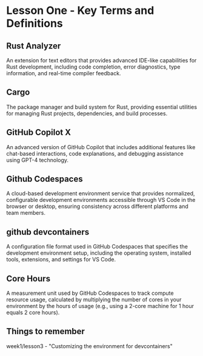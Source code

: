# Lesson One - Key Terms and Definitions


## Rust Analyzer
An extension for text editors that provides advanced IDE-like capabilities for Rust development, including code completion, error diagnostics, type information, and real-time compiler feedback.

## Cargo
The package manager and build system for Rust, providing essential utilities for managing Rust projects, dependencies, and build processes.

## GitHub Copilot X
An advanced version of GitHub Copilot that includes additional features like chat-based interactions, code explanations, and debugging assistance using GPT-4 technology.

## Github Codespaces
A cloud-based development environment service that provides normalized, configurable development environments accessible through VS Code in the browser or desktop, ensuring consistency across different platforms and team members.

## github devcontainers
A configuration file format used in GitHub Codespaces that specifies the development environment setup, including the operating system, installed tools, extensions, and settings for VS Code.

## Core Hours
A measurement unit used by GitHub Codespaces to track compute resource usage, calculated by multiplying the number of cores in your environment by the hours of usage (e.g., using a 2-core machine for 1 hour equals 2 core hours).

## Things to remember

week1/lesson3 - "Customizing the environment for devcontainers"





